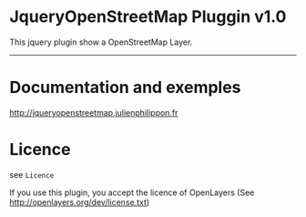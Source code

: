 JqueryOpenStreetMap Pluggin v1.0
================================

This jquery plugin show a OpenStreetMap Layer.

---

# Documentation and exemples
http://jqueryopenstreetmap.julienphilippon.fr

# Licence

see `Licence`

If you use this plugin, you accept the licence of OpenLayers (See http://openlayers.org/dev/license.txt)
